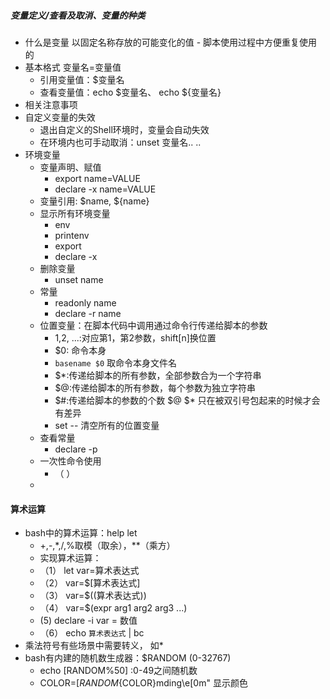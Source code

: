 ##### 变量定义/查看及取消、变量的种类
+ 什么是变量
    以固定名称存放的可能变化的值 
        - 脚本使用过程中方便重复使用的
+ 基本格式
    变量名=变量值
    - 引用变量值：$变量名
    - 查看变量值：echo $变量名、 echo ${变量名}
+ 相关注意事项
+ 自定义变量的失效
    - 退出自定义的Shell环境时，变量会自动失效
    - 在环境内也可手动取消：unset 变量名.. ..
+ 环境变量
    + 变量声明、赋值
        - export name=VALUE
        - declare -x name=VALUE
    + 变量引用: $name, ${name}
    + 显示所有环境变量
        - env
        - printenv
        - export
        - declare -x
    + 删除变量
        - unset name
    + 常量
        - readonly name
        - declare -r name
    + 位置变量：在脚本代码中调用通过命令行传递给脚本的参数
        - $1,$2, ...:对应第1，第2参数，shift[n]换位置
        - $0: 命令本身
        - `basename $0` 取命令本身文件名
        - $*:传递给脚本的所有参数，全部参数合为一个字符串
        - $@:传递给脚本的所有参数，每个参数为独立字符串
        - $#:传递给脚本的参数的个数
             $@ $* 只在被双引号包起来的时候才会有差异
        - set -- 清空所有的位置变量
    + 查看常量
        - declare -p 
    + 一次性命令使用
        - （ ）
    +  

#### 算术运算
+ bash中的算术运算：help let
    -   +,-,*,/,%取模（取余），**（乘方）
    -   实现算术运算：
    -  （1） let var=算术表达式
    -  （2） var=$[算术表达式]
    -  （3） var=$((算术表达式))
    -  （4） var=$(expr arg1 arg2 arg3 ...)
    -   (5)  declare -i var = 数值
    -  （6） echo `算术表达式` | bc
+ 乘法符号有些场景中需要转义， 如*
+ bash有内建的随机数生成器：$RANDOM (0-32767)
     -  echo $[$RANDOM%50] :0-49之间随机数
     -  COLOR=$[RANDOM%7+31]; echo -e "\e[1;${COLOR}mding\e[0m" 显示颜色
     
